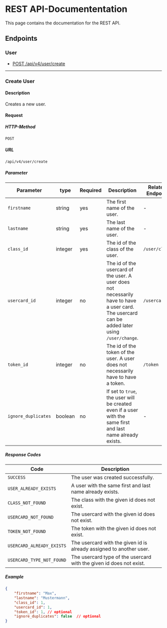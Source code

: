 # REST API-Documententation

This page contains the documentation for the REST API.

## Endpoints

### User

* [POST /api/v4/user/create](#create-user)

---

### Create User

#### Description

Creates a new user.

#### Request

##### HTTP-Method

`POST`

##### URL

`/api/v4/user/create`

##### Parameter

| Parameter | type | Required | Description | Related Endpoint |
| --- | --- | --- | --- | --- |
| `firstname` | string | yes | The first name of the user. | - |
| `lastname` | string | yes | The last name of the user. | - |
| `class_id` | integer | yes | The id of the class of the user. | `/user/class` |
| `usercard_id` | integer | no | The id of the usercard of the user. A user does not necessarily have to have a user card. The usercard can be added later using `/user/change`. | `/usercard` |
| `token_id` | integer | no | The id of the token of the user. A user does not necessarily have to have a token. | `/token` |
| `ignore_duplicates` | boolean | no | If set to `true`, the user will be created even if a user with the same first and last name already exists. | - |

##### Response Codes

| Code | Description |
| --- | --- |
| `SUCCESS` | The user was created successfully. |
| `USER_ALREADY_EXISTS` | A user with the same first and last name already exists. |
| `CLASS_NOT_FOUND` | The class with the given id does not exist. |
| `USERCARD_NOT_FOUND` | The usercard with the given id does not exist. |
| `TOKEN_NOT_FOUND` | The token with the given id does not exist. |
| `USERCARD_ALREADY_EXISTS` | The usercard with the given id is already assigned to another user. |
| `USERCARD_TYPE_NOT_FOUND` | The usercard type of the usercard with the given id does not exist. |


##### Example

```json
{
    "firstname": "Max",
    "lastname": "Mustermann",
    "class_id": 1,
    "usercard_id": 1,
    "token_id": 1, // optional
    "ignore_duplicates": false  // optional
}
```